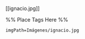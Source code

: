 <span class='gallery-span-info'> [[ignacio.jpg]] </span>

%% Place Tags Here %%
```gallery-info
imgPath=Imágenes/ignacio.jpg
```
